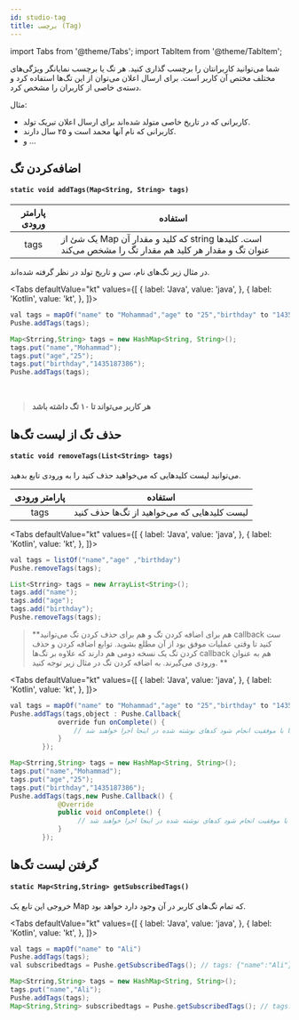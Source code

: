 ```yaml
---
id: studio-tag
title: برچسب (Tag)
---
```


import Tabs from '@theme/Tabs';
import TabItem from '@theme/TabItem';

شما می‌توانید کاربرانتان را برچسب گذاری کنید. هر تگ یا برچسب نمایانگر ویژگی‌های مختلف مختص آن کاربر است.
برای ارسال اعلان می‌توان از این تگ‌ها استفاده کرد و دسته‌ی خاصی از کاربران را مشخص کرد.

مثال:
- کاربرانی که در تاریخ خاصی متولد شده‌اند برای ارسال اعلان تبریک تولد.
- کاربرانی که نام آنها محمد است و ۲۵ سال دارند.
- و ...

## اضافه‌کردن تگ

<div dir='ltr'>

#### `static void addTags(Map<String, String> tags)`

</div>

|پارامتر ورودی|استفاده|
|:--:|--|
|tags|یک شئ از Map که کلید و مقدار آن string است. کلیدها عنوان تگ و مقدار هر کلید هم مقدار تگ را مشخص می‌کند|

در مثال زیر تگ‌های نام، سن و تاریخ تولد در نظر گرفته شده‌اند. 

<Tabs
  defaultValue="kt"
  values={[
    { label: 'Java', value: 'java', },
    { label: 'Kotlin', value: 'kt', },
  ]}>

<TabItem value="kt">

```java
val tags = mapOf("name" to "Mohammad","age" to "25","birthday" to "1435187386")
Pushe.addTags(tags);
```

</TabItem>

<TabItem value="java">

```java
Map<Strring,String> tags = new HashMap<String, String>();
tags.put("name","Mohammad");
tags.put("age","25");
tags.put("birthday","1435187386");
Pushe.addTags(tags);
```

</TabItem>

</Tabs>

<br />


> **هر کاربر می‌تواند تا ۱۰ تگ داشته باشد**

## حذف تگ از لیست تگ‌ها

<div dir='ltr'>

#### `static void removeTags(List<String> tags)`

</div>

می‌توانید لیست کلید‌هایی که می‌خواهید حذف کنید را به ورودی تابع بدهید.

|پارامتر ورودی|استفاده|
|:--:|--|
|tags|لیست کلید‌هایی که می‌خواهید از تگ‌ها حذف کنید|


<Tabs
  defaultValue="kt"
  values={[
    { label: 'Java', value: 'java', },
    { label: 'Kotlin', value: 'kt', },
  ]}>

<TabItem value="kt">

```java
val tags = listOf("name","age" ,"birthday")
Pushe.removeTags(tags);
```

</TabItem>

<TabItem value="java">

```java
List<Strring> tags = new ArrayList<String>();
tags.add("name");
tags.add("age");
tags.add("birthday");
Pushe.removeTags(tags);
```

</TabItem>

</Tabs>

> **هم برای اضافه کردن تگ و هم برای حذف کردن تگ می‌توانید callback ست کنید تا وقتی عملیات موفق بود از آن مطلع بشوید. توابع اضافه کردن و حذف کردن تگ یک نسخه دومی هم دارند که علاوه بر تگ‌ها callback هم به عنوان ورودی می‌گیرند. به اضافه کردن تگ در مثال زیر توجه کنید.
**

<Tabs
  defaultValue="kt"
  values={[
    { label: 'Java', value: 'java', },
    { label: 'Kotlin', value: 'kt', },
  ]}>

<TabItem value="kt">

```java
val tags = mapOf("name" to "Mohammad","age" to "25","birthday" to "1435187386")
Pushe.addTags(tags,object : Pushe.Callback{
            override fun onComplete() {
                // وقتی عملیات اضافه کردن تگ‌ها با موفقیت انجام شود کدهای نوشته شده در اینجا اجرا خواهند شد
            }
        });
```

</TabItem>

<TabItem value="java">

```java
Map<Strring,String> tags = new HashMap<String, String>();
tags.put("name","Mohammad");
tags.put("age","25");
tags.put("birthday","1435187386");
Pushe.addTags(tags,new Pushe.Callback() {
            @Override
            public void onComplete() {
                 // وقتی عملیات اضافه کردن تگ‌ها با موفقیت انجام شود کدهای نوشته شده در اینجا اجرا خواهند شد
            }
        });
```

</TabItem>

</Tabs>

## گرفتن لیست تگ‌ها

<div dir='ltr'>

#### `static Map<String,String> getSubscribedTags()`

</div>

خروجی این تابع یک Map که تمام تگ‌های کاربر در آن وجود دارد خواهد بود.


<Tabs
  defaultValue="kt"
  values={[
    { label: 'Java', value: 'java', },
    { label: 'Kotlin', value: 'kt', },
  ]}>

<TabItem value="kt">

```java
val tags = mapOf("name" to "Ali")
Pushe.addTags(tags);
val subscribedtags = Pushe.getSubscribedTags(); // tags: {"name":"Ali"}

```

</TabItem>

<TabItem value="java">

```java
Map<Strring,String> tags = new HashMap<String, String>();
tags.put("name","Ali");
Pushe.addTags(tags);
Map<String,String> subscribedtags = Pushe.getSubscribedTags(); // tags: {"name":"Ali"}

```

</TabItem>

</Tabs>

